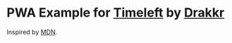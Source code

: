 # PWA Example for [Timeleft](https://tmlft.com/) by [Drakkr](https://drakkr.com)

Inspired by [MDN](https://github.com/mdn/pwa-examples/tree/master/a2hs).
